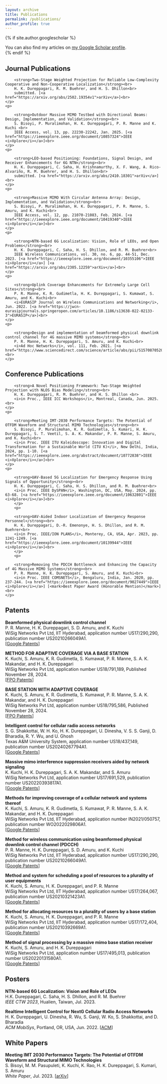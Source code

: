 ```yaml
---
layout: archive
title: Publications
permalink: /publications/
author_profile: true
---
```

<div class="cv">
    <script src="https://kit.fontawesome.com/a076d05399.js"></script>
	
{% if site.author.googlescholar %}
  <div class="wordwrap">You can also find my articles on <a href="https://scholar.google.com/citations?hl=en&user=RIZ4-acAAAAJ">my Google Scholar profile</a>.</div>
{% endif %}
	
<h2> <strong> Journal Publications</strong> </h2>
	<p>

		<strong>Two-Stage Weighted Projection for Reliable Low-Complexity Cooperative and Non-Cooperative Localization</strong><br>
		H. K. Dureppagari, R. M. Buehrer, and H. S. Dhillon<br>
		submitted. [<a href="https://arxiv.org/abs/2502.19354v1">arXiv</a>]<br>
	</p>
 	<p>

		<strong>Outdoor Massive MIMO Testbed with Directional Beams: Design, Implementation, and Validation</strong><br>
		S. Bisoyi, P. Muralimohan, H. K. Dureppagari, P. R. Manne and K. Kuchi <br>
		IEEE Access, vol. 13, pp. 22230-22242, Jan. 2025. [<a href="https://ieeexplore.ieee.org/document/10857324">IEEE <i>Xplore</i></a>]<br>
  	</p>
   	<p> 

		<strong>LEO-based Positioning: Foundations, Signal Design, and Receiver Enhancements for 6G NTN</strong><br>
		H. K. Dureppagari, C. Saha, H. Krishnamurthy, X. F. Wang, A. Rico-Alvariño, R. M. Buehrer, and H. S. Dhillon<br>
		submitted. [<a href="https://arxiv.org/abs/2410.18301">arXiv</a>]<br>
  	</p>
   	<p> 

		<strong>Massive MIMO With Circular Antenna Array: Design, Implementation, and Validation</strong><br>
		S. Bisoyi, P. Muralimohan, H. K. Dureppagari, P. R. Manne, S. Amuru, and K. Kuchi<br>
		IEEE Access, vol. 12, pp. 21070-21083, Feb. 2024. [<a href="https://ieeexplore.ieee.org/document/10419340">IEEE <i>Xplore</i></a>]<br>
  	</p>
   	<p> 

		<strong>NTN-based 6G Localization: Vision, Role of LEOs, and Open Problems</strong><br>
		H. K. Dureppagari, C. Saha, H. S. Dhillon, and R. M. Buehrer<br>
		IEEE Wireless Communications, vol. 30, no. 6, pp. 44-51, Dec. 2023. [<a href="https://ieeexplore.ieee.org/document/10355106">IEEE <i>Xplore</i></a>] [<a href="https://arxiv.org/abs/2305.12259">arXiv</a>]<br>  
  	</p>
   	<p> 

		<strong>Uplink Coverage Enhancements for Extremely Large Cell Sites</strong><br>
		P. R. Manne, K. R. Gudimetla, H. K. Dureppagari, S. Kumawat, S. Amuru, and K. Kuchi<br>
		<i>EURASIP Journal on Wireless Communications and Networking</i>, Jun. 2022. [<a href="https://jwcn-eurasipjournals.springeropen.com/articles/10.1186/s13638-022-02133-3">EURASIP</a>]<br>
  	</p>
   	<p> 

		<strong>Design and implementation of beamformed physical downlink control channel for 4G massive MIMO systems</strong><br>
		P. R. Manne, H. K. Dureppagari, S. Amuru, and K. Kuchi<br>
		<i>Ad Hoc Networks</i>, vol. 111, Feb. 2021. [<a href="https://www.sciencedirect.com/science/article/abs/pii/S1570870520307034">ELSEVIER</a>]<br>
	</p>

<h2> <strong> Conference Publications</strong> </h2>
  	<p> 

		<strong>A Novel Positioning Framework: Two-Stage Weighted Projection with NLOS Bias Modeling</strong><br>
		H. K. Dureppagari, R. M. Buehrer, and H. S. Dhillon <br>
		<i>in Proc., IEEE ICC Workshops</i>, Montreal, Canada, Jun. 2025.<br>
  	</p>
  	<p> 

		<strong>Meeting IMT-2030 Performance Targets: The Potential of OTFDM Waveform and Structural MIMO Technologies</strong><br>
		S. Bisoyi, P. Muralimohan, K. R. Gudimetla, S. Kumari, H. K. Dureppagari, S. T. Veetil, S. A. K. Makandar, P. R. Manne, S. Amuru, and K. Kuchi<br>
		<i>in Proc. IEEE ITU Kaleidoscope: Innovation and Digital Transformation for a Sustainable World (ITU K)</i>, New Delhi, India, 2024, pp. 1-10. [<a href="https://ieeexplore.ieee.org/abstract/document/10772838">IEEE <i>Xplore</i></a>]<br>
  	</p>
   	<p> 

		<strong>UAV-Based 5G Localization for Emergency Response Using Signals of Opportunity</strong><br>
		H. K. Dureppagari, C. Saha, H. S. Dhillon, and R. M. Buehrer<br>
		<i>in Proc. IEEE DySPAN</i>, Washington, DC, USA, May. 2024, pp. 63-68. [<a href="https://ieeexplore.ieee.org/document/10632801">IEEE <i>Xplore</i></a>]<br>
    	</p>
     	<p> 

		<strong>UAV-Aided Indoor Localization of Emergency Response Personnel</strong><br>
		H. K. Dureppagari, D.-R. Emenonye, H. S. Dhillon, and R. M. Buehrer<br>
		<i>in Proc. IEEE/ION PLANS</i>, Monterey, CA, USA, Apr. 2023, pp. 1241-1249. [<a href="https://ieeexplore.ieee.org/document/10139944">IEEE <i>Xplore</i></a>]<br>
      	</p>
       	<p> 

		<strong>Removing the PDCCH Bottleneck and Enhancing the Capacity of 4G Massive MIMO Systems</strong><br>
		P. R. Manne, H. K. Dureppagari, S. Amuru, and K. Kuchi<br>
		<i>in Proc. IEEE COMSNETS</i>, Bengaluru, India, Jan. 2020, pp. 237-244. [<a href="https://ieeexplore.ieee.org/document/9027449">IEEE <i>Xplore</i></a>] [<mark>Best Paper Award (Honorable Mention)</mark>]<br>
  	</p>
   
<h2> <strong>Patents</strong> </h2>
	<p>
	       <strong> Beamformed physical downlink control channel</strong><br>
		       P. R. Manne, H. K. Dureppagari, S. D. Amuru, and K. Kuchi <br> 
		WiSig Networks Pvt Ltd, IIT Hyderabad, application number US17/290,290, publication number US20210266049A1. <br>
		[<a href="https://patents.google.com/patent/US20250039875A1/en">Google Patents</a>]<br>
	</p>
 	<p>
	       <strong> METHOD FOR ADAPTIVE COVERAGE VIA A BASE STATION </strong><br>
		       K. Kuchi, S. Amuru, K. R. Gudimetla, S. Kumawat, P. R. Manne, S. A. K. Makandar, and H. K. Dureppagari <br> 
		WiSig Networks Pvt Ltd, application number US18/791,189, Published November 28, 2024. <br>
		[<a href="https://www.freepatentsonline.com/y2024/0397438.html">FPO Patents</a>]<br>
	</p>
 	<p>
	       <strong> BASE STATION WITH ADAPTIVE COVERAGE </strong><br>
		       K. Kuchi, S. Amuru, K. R. Gudimetla, S. Kumawat, P. R. Manne, S. A. K. Makandar, and H. K. Dureppagari <br> 
		WiSig Networks Pvt Ltd, application number US18/795,586, Published November 28, 2024. <br>
		[<a href="https://www.freepatentsonline.com/y2024/0397439.html">FPO Patents</a>]<br>  
  	</p>
   	<p>
	       <strong> Intelligent control for cellular radio access networks </strong><br>
		       S. G. Shakkottai, W. H. Ko, H. K. Dureppagari, U. Dinesha, V. S. S. Ganji, D. Bharadia, R. Y. Wu, and U. Ghosh <br> 
		Texas A&M University System, application number US18/437,149, publication number US20240267794A1. <br>
		[<a href="https://patents.google.com/patent/US20240267794A1/en">Google Patents</a>]<br>
  	</p>
   	<p>
	       <strong> Massive mimo interference suppression receivers aided by network signaling</strong><br>
		       K. Kuchi, H. K. Dureppagari, S. A. K. Makandar, and S. Amuru <br> 
		WiSig Networks Pvt Ltd, application number US17/691,529, publication number US20220393817A1. <br>
		[<a href="https://patents.google.com/patent/US20220393817A1/en">Google Patents</a>]<br>
  	</p>
   	<p>
	       <strong> Methods for improving coverage of a cellular network and systems thereof</strong><br>
		       K. Kuchi, S. Amuru, K. R. Gudimetla, S. Kumawat, P. R. Manne, S. A. K. Makandar, and H. K. Dureppagari <br> 
		WiSig Networks Pvt Ltd, IIT Hyderabad, application number IN2021/050757, publication number WO2022029806A1. <br>
		[<a href="https://patents.google.com/patent/WO2022029806A1/en">Google Patents</a>]<br>
  	</p>
   	<p>
	       <strong> Method for wireless communication using beamformed physical downlink control channel (PDCCH)</strong><br>
		       P. R. Manne, H. K. Dureppagari, S. D. Amuru, and K. Kuchi <br> 
		WiSig Networks Pvt Ltd, IIT Hyderabad, application number US17/290,290, publication number US20210266049A1. <br>
			[<a href="https://patents.google.com/patent/US20210392669A1/en">Google Patents</a>]<br>
  	</p>
   	<p>
	       <strong> Method and system for scheduling a pool of resources to a plurality of user equipments</strong><br>
		       K. Kuchi, S. Amuru, H. K. Dureppagari, and P. R. Manne <br> 
		WiSig Networks Pvt Ltd, IIT Hyderabad, application number US17/264,067, publication number US20210321423A1. <br>
			[<a href="https://patents.google.com/patent/US20210321423A1/en">Google Patents</a>]<br>
    	</p>
     	<p>
	       <strong> Method for allocating resources to a plurality of users by a base station</strong><br>
		       K. Kuchi, S. Amuru, H. K. Dureppagari, and P. R. Manne <br> 
		WiSig Networks Pvt Ltd, IIT Hyderabad, application number US17/172,404, publication number US20210392669A1. <br>
		[<a href="https://patents.google.com/patent/US20210266049A1/en">Google Patents</a>]<br>
    	</p>
     	<p>
	       <strong> Method of signal processing by a massive mimo base station receiver</strong><br>
		       K. Kuchi, S. Amuru, and H. K. Dureppagari <br> 
		WiSig Networks Pvt Ltd, application number US17/495,013, publication number US20220131580A1. <br> 
		[<a href="https://patents.google.com/patent/US20220416859A1/en">Google Patents</a>]<br>
	</p>

<h2> <strong>Posters</strong> </h2>
       	<p> 
		<strong>NTN-based 6G Localization: Vision and Role of LEOs</strong><br>
		H.K. Dureppagari, C. Saha, H. S. Dhillon, and R. M. Buehrer<br>
		<i>IEEE CTW 2023</i>, Hualien, Taiwan, Jul. 2023.
  	</p>
       	<p> 
		<strong>Realtime Intelligent Control for NextG Cellular Radio Access Networks</strong><br>
		H. K. Dureppagari, U. Dinesha, R. Wu, S. Ganji, W. Ko, S. Shakkottai, and D. Bharadia<br>
		<i>ACM MobiSys</i>, Portland, OR, USA, Jun. 2022. [<a href="https://dl.acm.org/doi/abs/10.1145/3498361.3538787">ACM</a>]
  	</p>

<h2> <strong>White Papers</strong> </h2>
       	<p> 
		<strong>Meeting IMT 2030 Performance Targets: The Potential of OTFDM Waveform and Structural MIMO Technologies</strong><br>
		S. Bisoyi, M. M. Pasupuleti, K. Kuchi, K. Rao, H. K. Dureppagari, S. Kumari, S. Amuru<br>
		<i>White Paper</i>, Jul. 2023. [<a href="https://arxiv.org/abs/2307.14978">arXiv</a>]
  	</p>
